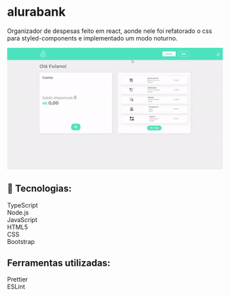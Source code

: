 # alurabank
Organizador de despesas feito em react, aonde nele foi refatorado o css para styled-components e implementado um modo noturno.

<img src='./assets/alurabank.gif' />

## 🚀 Tecnologias:

TypeScript <br/>
Node.js <br/>
JavaScript <br/>
HTML5 <br/>
CSS <br/>
Bootstrap
## Ferramentas utilizadas:
Prettier <br/>
ESLint <br/>


